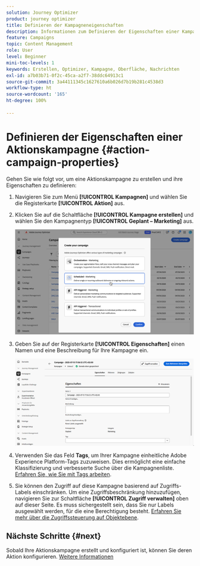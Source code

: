 ```yaml
---
solution: Journey Optimizer
product: journey optimizer
title: Definieren der Kampagneneigenschaften
description: Informationen zum Definieren der Eigenschaften einer Kampagne
feature: Campaigns
topic: Content Management
role: User
level: Beginner
mini-toc-levels: 1
keywords: Erstellen, Optimizer, Kampagne, Oberfläche, Nachrichten
exl-id: a7b03b71-0f2c-45ca-a2f7-38ddc64913c1
source-git-commit: 3a44111345c1627610a6b026d7b19b281c4538d3
workflow-type: ht
source-wordcount: '165'
ht-degree: 100%

---
```


# Definieren der Eigenschaften einer Aktionskampagne {#action-campaign-properties}

Gehen Sie wie folgt vor, um eine Aktionskampagne zu erstellen und ihre Eigenschaften zu definieren:

1. Navigieren Sie zum Menü **[!UICONTROL Kampagnen]** und wählen Sie die Registerkarte **[!UICONTROL Aktion]** aus.

1. Klicken Sie auf die Schaltfläche **[!UICONTROL Kampagne erstellen]** und wählen Sie den Kampagnentyp **[!UICONTROL Geplant – Marketing]** aus.

   ![](assets/create-campaign-modal.png)

1. Geben Sie auf der Registerkarte **[!UICONTROL Eigenschaften]** einen Namen und eine Beschreibung für Ihre Kampagne ein.

   ![](assets/create-campaign-properties.png)

1. Verwenden Sie das Feld **Tags**, um Ihrer Kampagne einheitliche Adobe Experience Platform-Tags zuzuweisen. Dies ermöglicht eine einfache Klassifizierung und verbesserte Suche über die Kampagnenliste. [Erfahren Sie, wie Sie mit Tags arbeiten](../start/search-filter-categorize.md#tags).

1. Sie können den Zugriff auf diese Kampagne basierend auf Zugriffs-Labels einschränken. Um eine Zugriffsbeschränkung hinzuzufügen, navigieren Sie zur Schaltfläche **[!UICONTROL Zugriff verwalten]** oben auf dieser Seite. Es muss sichergestellt sein, dass Sie nur Labels ausgewählt werden, für die eine Berechtigung besteht. [Erfahren Sie mehr über die Zugriffssteuerung auf Objektebene](../administration/object-based-access.md).

## Nächste Schritte {#next}

Sobald Ihre Aktionskampagne erstellt und konfiguriert ist, können Sie deren Aktion konfigurieren. [Weitere Informationen](campaign-action.md)
